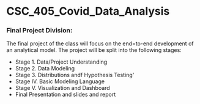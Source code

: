 # CSC_405_Covid_Data_Analysis

### Final Project Division: 
The final project of the class will focus on the end=to-end development of an analytical model. The project will be split  into the following stages: 
- Stage 1. Data/Project Understanding
- Stage 2. Data Modeling
- Stage 3. Distributions andf Hypothesis Testing'
- Stage IV. Basic Modeling Language
- Stage V. Visualization and Dashboard
- Final Presentation and slides and report
